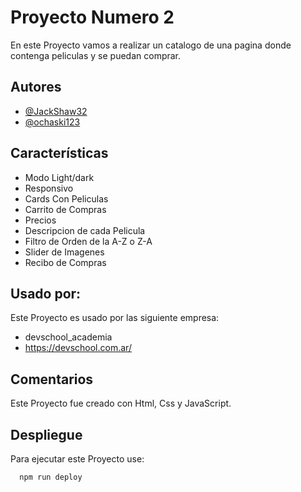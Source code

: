 # Proyecto Numero 2
En este Proyecto vamos a realizar un catalogo de una pagina donde contenga peliculas y se puedan comprar.
## Autores
- [@JackShaw32](https://www.github.com/JackShaw32)
- [@ochaski123](https://www.github.com/chaski123)
## Características
- Modo Light/dark
- Responsivo
- Cards Con Peliculas
- Carrito de Compras
- Precios
- Descripcion de cada Pelicula
- Filtro de Orden de la A-Z o Z-A
- Slider de Imagenes
- Recibo de Compras
## Usado por:
Este Proyecto es usado por las siguiente empresa:
- devschool_academia
- https://devschool.com.ar/
## Comentarios
Este Proyecto fue creado con Html, Css y JavaScript.
## Despliegue
Para ejecutar este Proyecto use:
```bash
  npm run deploy
```
